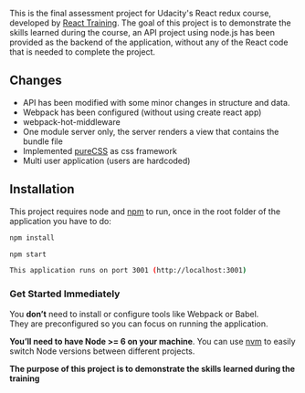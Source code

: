 This is the final assessment project for Udacity's React redux course, developed by [React Training](https://reacttraining.com). The goal of this project is to demonstrate the skills learned during the course, an API project using node.js has been provided as the backend of the application, without any of the React code that is needed to complete the project.

## Changes

- API has been modified with some minor changes in structure and data.
- Webpack has been configured (without using create react app)
- webpack-hot-middleware
- One module server only, the server renders a view that contains the bundle file
- Implemented [pureCSS](https://purecss.io/) as css framework
- Multi user application (users are hardcoded)

## Installation

This project requires node and [npm](https://www.npmjs.com/) to run, once in the root folder of the application you have to do:

```sh
npm install
```

```sh
npm start
```
```sh
This application runs on port 3001 (http://localhost:3001)
```


### Get Started Immediately

You **don’t** need to install or configure tools like Webpack or Babel.<br>
They are preconfigured so you can focus on running the application.

**You’ll need to have Node >= 6 on your machine**. You can use [nvm](https://github.com/creationix/nvm#installation) to easily switch Node versions between different projects.

**The purpose of this project is to demonstrate the skills learned during the training**
